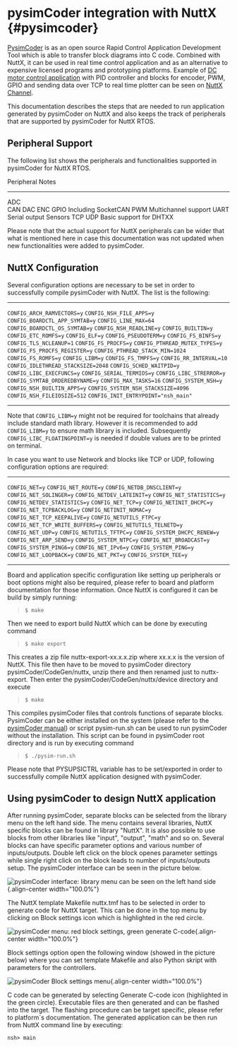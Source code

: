 pysimCoder integration with NuttX {#pysimcoder}
=================================

[PysimCoder](https://github.com/robertobucher/pysimCoder) is as an open
source Rapid Control Application Development Tool which is able to
transfer block diagrams into C code. Combined with NuttX, it can be used
in real time control application and as an alternative to expensive
licensed programs and prototyping platforms. Example of [DC motor
control application](https://www.youtube.com/watch?v=6HlGk3ecPNQ) with
PID controller and blocks for encoder, PWM, GPIO and sending data over
TCP to real time plotter can be seen on [NuttX
Channel](https://www.youtube.com/channel/UC0QciIlcUnjJkL5yJJBmluw).

This documentation describes the steps that are needed to run
application generated by pysimCoder on NuttX and also keeps the track of
peripherals that are supported by pysimCoder for NuttX RTOS.

Peripheral Support
------------------

The following list shows the peripherals and functionalities supported
in pysimCoder for NuttX RTOS.

  Peripheral         Notes
  ------------------ -------------------------
  ADC                
  CAN DAC ENC GPIO   Including SocketCAN
  PWM                Multichannel support
  UART               Serial output
  Sensors TCP UDP    Basic support for DHTXX

Please note that the actual support for NuttX peripherals can be wider
that what is mentioned here in case this documentation was not updated
when new functionalities were added to pysimCoder.

NuttX Configuration
-------------------

Several configuration options are necessary to be set in order to
successfully compile pysimCoder with NuttX. The list is the following:

  ------------------------------------ -------------------------------------
  `CONFIG_ARCH_RAMVECTORS=y`           `CONFIG_NSH_FILE_APPS=y`
  `CONFIG_BOARDCTL_APP_SYMTAB=y`       `CONFIG_LINE_MAX=64`
  `CONFIG_BOARDCTL_OS_SYMTAB=y`        `CONFIG_NSH_READLINE=y`
  `CONFIG_BUILTIN=y`                   `CONFIG_ETC_ROMFS=y`
  `CONFIG_ELF=y`                       `CONFIG_PSEUDOTERM=y`
  `CONFIG_FS_BINFS=y`                  `CONFIG_TLS_NCLEANUP=1`
  `CONFIG_FS_PROCFS=y`                 `CONFIG_PTHREAD_MUTEX_TYPES=y`
  `CONFIG_FS_PROCFS_REGISTER=y`        `CONFIG_PTHREAD_STACK_MIN=1024`
  `CONFIG_FS_ROMFS=y`                  `CONFIG_LIBM=y`
  `CONFIG_FS_TMPFS=y`                  `CONFIG_RR_INTERVAL=10`
  `CONFIG_IDLETHREAD_STACKSIZE=2048`   `CONFIG_SCHED_WAITPID=y`
  `CONFIG_LIBC_EXECFUNCS=y`            `CONFIG_SERIAL_TERMIOS=y`
  `CONFIG_LIBC_STRERROR=y`             `CONFIG_SYMTAB_ORDEREDBYNAME=y`
  `CONFIG_MAX_TASKS=16`                `CONFIG_SYSTEM_NSH=y`
  `CONFIG_NSH_BUILTIN_APPS=y`          `CONFIG_SYSTEM_NSH_STACKSIZE=4096`
  `CONFIG_NSH_FILEIOSIZE=512`          `CONFIG_INIT_ENTRYPOINT="nsh_main"`
  ------------------------------------ -------------------------------------

Note that `CONFIG_LIBM=y` might not be required for toolchains that
already include standard math library. However it is recommended to add
`CONFIG_LIBM=y` to ensure math library is included. Subsequently
`CONFIG_LIBC_FLOATINGPOINT=y` is needed if double values are to be
printed on terminal.

In case you want to use Network and blocks like TCP or UDP, following
configuration options are required:

  -------------------------------------------- ----------------------------------
  `CONFIG_NET=y`                               `CONFIG_NET_ROUTE=y`
  `CONFIG_NETDB_DNSCLIENT=y`                   `CONFIG_NET_SOLINGER=y`
  `CONFIG_NETDEV_LATEINIT=y`                   `CONFIG_NET_STATISTICS=y`
  `CONFIG_NETDEV_STATISTICS=y`                 `CONFIG_NET_TCP=y`
  `CONFIG_NETINIT_DHCPC=y`                     `CONFIG_NET_TCPBACKLOG=y`
  `CONFIG_NETINIT_NOMAC=y`                     `CONFIG_NET_TCP_KEEPALIVE=y`
  `CONFIG_NETUTILS_FTPC=y`                     `CONFIG_NET_TCP_WRITE_BUFFERS=y`
  `CONFIG_NETUTILS_TELNETD=y`                  `CONFIG_NET_UDP=y`
  `CONFIG_NETUTILS_TFTPC=y`                    `CONFIG_SYSTEM_DHCPC_RENEW=y`
  `CONFIG_NET_ARP_SEND=y`                      `CONFIG_SYSTEM_NTPC=y`
  `CONFIG_NET_BROADCAST=y`                     `CONFIG_SYSTEM_PING6=y`
  `CONFIG_NET_IPv6=y`                          `CONFIG_SYSTEM_PING=y`
  `CONFIG_NET_LOOPBACK=y` `CONFIG_NET_PKT=y`   `CONFIG_SYSTEM_TEE=y`
  -------------------------------------------- ----------------------------------

Board and application specific configuration like setting up peripherals
or boot options might also be required, please refer to board and
platform documentation for those information. Once NuttX is configured
it can be build by simply running:

> ``` {.console}
> $ make
> ```

Then we need to export build NuttX which can be done by executing
command

> ``` {.console}
> $ make export
> ```

This creates a zip file nuttx-export-xx.x.x.zip where xx.x.x is the
version of NuttX. This file then have to be moved to pysimCoder
directory pysimCoder/CodeGen/nuttx, unzip there and then renamed just to
nuttx-export. Then enter the pysimCoder/CodeGen/nuttx/device directory
and execute

> ``` {.console}
> $ make
> ```

This compiles pysimCoder files that controls functions of separate
blocks. PysimCoder can be either installed on the system (please refer
to the [pysimCoder
manual](https://github.com/robertobucher/pysimCoder/blob/master/README.md))
or script pysim-run.sh can be used to run pysimCoder without the
installation. This script can be found in pysimCoder root directory and
is run by executing command

> ``` {.console}
> $ ./pysim-run.sh
> ```

Please note that PYSUPSICTRL variable has to be set/exported in order to
successfully compile NuttX application designed with pysimCoder.

Using pysimCoder to design NuttX application
--------------------------------------------

After running pysimCoder, separate blocks can be selected from the
library menu on the left hand side. The menu contains several libraries,
NuttX specific blocks can be found in library \"NuttX\". It is also
possible to use blocks from other libraries like \"input\", \"output\",
\"math\" and so on. Several blocks can have specific parameter options
and various number of inputs/outputs. Double left click on the block
openes parameter settings while single right click on the block leads to
number of inputs/outputs setup. The pysimCoder interface can be seen in
the picture below.

![pysimCoder interface: library menu can be seen on the left hand
side](image/interface.png){.align-center width="100.0%"}

The NuttX template Makefile nuttx.tmf has to be selected in order to
generate code for NuttX target. This can be done in the top menu by
clicking on Block settings icon which is highlighted in the red circle.

![pysimCoder menu: red block settings, green generate
C-code](image/menu.png){.align-center width="100.0%"}

Block settings option open the following window (showed in the picture
below) where you can set template Makefile and also Python skript with
parameters for the controllers.

![pysimCoder Block settings menu](image/template.png){.align-center
width="100.0%"}

C code can be generated by selecting Generate C-code icon (highlighted
in the green circle). Executable files are then generated and can be
flashed into the target. The flashing procedure can be target specific,
please refer to platform´s documentation. The generated application can
be then run from NuttX command line by executing:

    nsh> main
